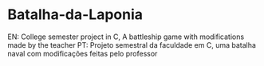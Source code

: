 # Batalha-da-Laponia
EN: College semester project in C, A battleship game with modifications made by the teacher
PT: Projeto semestral da faculdade em C, uma batalha naval com modificações feitas pelo professor
